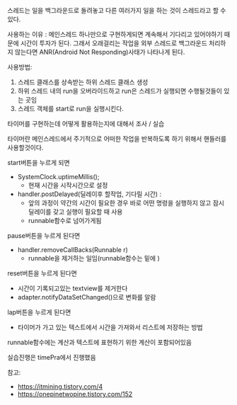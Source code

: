 스레드는 일을 백그라운드로 돌려놓고 다른 여러가지 일을 하는 것이 스레드라고 할 수 있다.

사용하는 이유 : 메인스레드 하나만으로 구현하게되면 계속해서 기다리고 있어야하기 때문에 시간이 투자가 된다. 그래서 오래걸리는 작업을 외부 스레드로 백그라운드 처리하지 않는다면 ANR(Android Not Responding)사태가 나타나게 된다.

사용방법:

1. 스레드 클래스를 상속받는 하위 스레드 클래스 생성
2. 하위 스레드 내의 run을 오버라이드하고 run은 스레드가 실행되면 수행될것들이 있는 곳임
3. 스레드 객체를 start로 run을 실행시킨다.





타이머를 구현하는데 어떻게 활용하는지에 대해서 조사 / 실습



타이머란 메인스레드에서 주기적으로 어떠한 작업을 반복하도록 하기 위해서 핸들러를 사용할것이다.



start버튼을 누르게 되면 

- SystemClock.uptimeMillis();
  -  현재 시간을 시작시간으로 설정
- handler.postDelayed(딜레이후 할작업, 기다릴 시간) : 
  - 앞의 과정이 약간의 시간이 필요한 경우 바로 어떤 명령을 실행하지 않고 잠시 딜레이를 갖고 실행이 필요할 때 사용
  - runnable함수로 넘어가게됨

pause버튼을 누르게 된다면

- handler.removeCallBacks(Runnable r)
  - runnable을 제거하는 일임(runnable함수는 밑에 )
  

reset버튼을 누르게 된다면

- 시간이 기록되고있는 textview를 제거한다
- adapter.notifyDataSetChanged()으로 변화를 알람

lap버튼을 누르게 된다면

- 타이머가 가고 있는 텍스트에서 시간을 가져와서 리스트에 저장하는 방법

runnable함수에는 계산과 텍스트에 표현하기 위한 계산이 포함되어있음

실습진행은 timePra에서 진행했음

참고:

- https://itmining.tistory.com/4
- https://onepinetwopine.tistory.com/152

